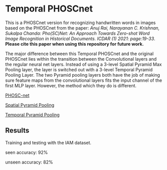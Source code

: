 # Temporal PHOSCnet

This is a PHOSCnet version for recognizing handwritten words in images based on the PHOSCnet from the paper: *Anuj Rai, Narayanan C. Krishnan, Sukalpa Chanda:
Pho(SC)Net: An Approach Towards Zero-shot Word Image Recognition in Historical Documents. ICDAR (1) 2021: page:19-33*. **Please cite this paper when using this repository for future work.**

The major difference between this Temporal PHOSCnet and the original PHOSCnet lies within the transition between the Convolutional layers and the regular neural net layers.
Instead of using a 3-level Spatial Pyramid Max Pooling layer, the layer is switched out with a 3-level Temporal Pyramid Pooling Layer. The two Pyramid pooling layers 
both have the job of making sure feature maps from the convolutional layers fits the input channel of the first MLP layer. However, the method which they do is different.

[PHOSC-net](https://arxiv.org/pdf/2105.15093.pdf)

[Spatial Pyramid Pooling](https://ieeexplore.ieee.org/stamp/stamp.jsp?arnumber=7005506&casa_token=UuRaEPYYiyAAAAAA:4pcm6cp4eaGjwsTuKnB-outFHSb5n2n0yYkTTuqTwQpPxOtdnbX8cFbh8P2VLBaCiWOgg2hHSZHL)

[Temporal Pyramid Pooling](https://patrec.cs.tu-dortmund.de/pubs/papers/Sudholt2017-EWS.pdf)

## Results
Training and testing with the IAM dataset.

seen accuracy: 92%

unseen accuracy: 82%
